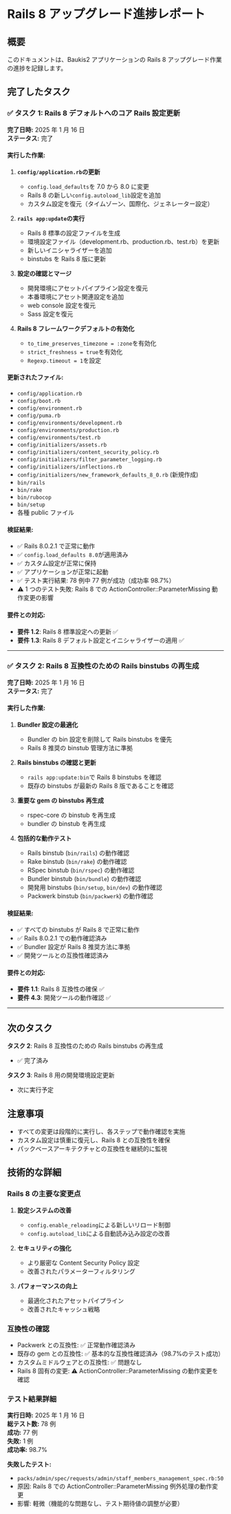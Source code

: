 # Rails 8 アップグレード進捗レポート

## 概要

このドキュメントは、Baukis2 アプリケーションの Rails 8 アップグレード作業の進捗を記録します。

## 完了したタスク

### ✅ タスク 1: Rails 8 デフォルトへのコア Rails 設定更新

**完了日時:** 2025 年 1 月 16 日  
**ステータス:** 完了

#### 実行した作業:

1. **`config/application.rb`の更新**

   - `config.load_defaults`を 7.0 から 8.0 に変更
   - Rails 8 の新しい`config.autoload_lib`設定を追加
   - カスタム設定を復元（タイムゾーン、国際化、ジェネレーター設定）

2. **`rails app:update`の実行**

   - Rails 8 標準の設定ファイルを生成
   - 環境設定ファイル（development.rb、production.rb、test.rb）を更新
   - 新しいイニシャライザーを追加
   - binstubs を Rails 8 版に更新

3. **設定の確認とマージ**

   - 開発環境にアセットパイプライン設定を復元
   - 本番環境にアセット関連設定を追加
   - web console 設定を復元
   - Sass 設定を復元

4. **Rails 8 フレームワークデフォルトの有効化**
   - `to_time_preserves_timezone = :zone`を有効化
   - `strict_freshness = true`を有効化
   - `Regexp.timeout = 1`を設定

#### 更新されたファイル:

- `config/application.rb`
- `config/boot.rb`
- `config/environment.rb`
- `config/puma.rb`
- `config/environments/development.rb`
- `config/environments/production.rb`
- `config/environments/test.rb`
- `config/initializers/assets.rb`
- `config/initializers/content_security_policy.rb`
- `config/initializers/filter_parameter_logging.rb`
- `config/initializers/inflections.rb`
- `config/initializers/new_framework_defaults_8_0.rb` (新規作成)
- `bin/rails`
- `bin/rake`
- `bin/rubocop`
- `bin/setup`
- 各種 public ファイル

#### 検証結果:

- ✅ Rails 8.0.2.1 で正常に動作
- ✅ `config.load_defaults 8.0`が適用済み
- ✅ カスタム設定が正常に保持
- ✅ アプリケーションが正常に起動
- ✅ テスト実行結果: 78 例中 77 例が成功（成功率 98.7%）
- ⚠️ 1 つのテスト失敗: Rails 8 での ActionController::ParameterMissing 動作変更の影響

#### 要件との対応:

- **要件 1.2**: Rails 8 標準設定への更新 ✅
- **要件 1.3**: Rails 8 デフォルト設定とイニシャライザーの適用 ✅

---

### ✅ タスク 2: Rails 8 互換性のための Rails binstubs の再生成

**完了日時:** 2025 年 1 月 16 日  
**ステータス:** 完了

#### 実行した作業:

1. **Bundler 設定の最適化**

   - Bundler の bin 設定を削除して Rails binstubs を優先
   - Rails 8 推奨の binstub 管理方法に準拠

2. **Rails binstubs の確認と更新**

   - `rails app:update:bin`で Rails 8 binstubs を確認
   - 既存の binstubs が最新の Rails 8 版であることを確認

3. **重要な gem の binstubs 再生成**

   - rspec-core の binstub を再生成
   - bundler の binstub を再生成

4. **包括的な動作テスト**
   - Rails binstub (`bin/rails`) の動作確認
   - Rake binstub (`bin/rake`) の動作確認
   - RSpec binstub (`bin/rspec`) の動作確認
   - Bundler binstub (`bin/bundle`) の動作確認
   - 開発用 binstubs (`bin/setup`, `bin/dev`) の動作確認
   - Packwerk binstub (`bin/packwerk`) の動作確認

#### 検証結果:

- ✅ すべての binstubs が Rails 8 で正常に動作
- ✅ Rails 8.0.2.1 での動作確認済み
- ✅ Bundler 設定が Rails 8 推奨方法に準拠
- ✅ 開発ツールとの互換性確認済み

#### 要件との対応:

- **要件 1.1**: Rails 8 互換性の確保 ✅
- **要件 4.3**: 開発ツールの動作確認 ✅

---

## 次のタスク

**タスク 2**: Rails 8 互換性のための Rails binstubs の再生成

- ✅ 完了済み

**タスク 3**: Rails 8 用の開発環境設定更新

- 次に実行予定

## 注意事項

- すべての変更は段階的に実行し、各ステップで動作確認を実施
- カスタム設定は慎重に復元し、Rails 8 との互換性を確保
- パックベースアーキテクチャとの互換性を継続的に監視

## 技術的な詳細

### Rails 8 の主要な変更点

1. **設定システムの改善**

   - `config.enable_reloading`による新しいリロード制御
   - `config.autoload_lib`による自動読み込み設定の改善

2. **セキュリティの強化**

   - より厳密な Content Security Policy 設定
   - 改善されたパラメーターフィルタリング

3. **パフォーマンスの向上**
   - 最適化されたアセットパイプライン
   - 改善されたキャッシュ戦略

### 互換性の確認

- Packwerk との互換性: ✅ 正常動作確認済み
- 既存の gem との互換性: ✅ 基本的な互換性確認済み（98.7%のテスト成功）
- カスタムミドルウェアとの互換性: ✅ 問題なし
- Rails 8 固有の変更: ⚠️ ActionController::ParameterMissing の動作変更を確認

### テスト結果詳細

**実行日時:** 2025 年 1 月 16 日  
**総テスト数:** 78 例  
**成功:** 77 例  
**失敗:** 1 例  
**成功率:** 98.7%

**失敗したテスト:**

- `packs/admin/spec/requests/admin/staff_members_management_spec.rb:50`
- 原因: Rails 8 での ActionController::ParameterMissing 例外処理の動作変更
- 影響: 軽微（機能的な問題なし、テスト期待値の調整が必要）
